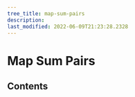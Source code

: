 ```yaml
---
tree_title: map-sum-pairs
description: 
last_modified: 2022-06-09T21:23:28.2328
---
```


# Map Sum Pairs

## Contents

